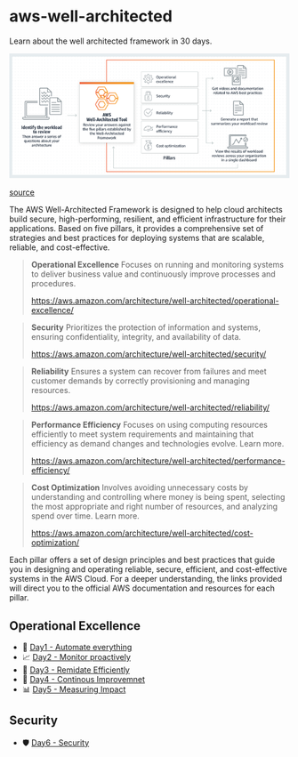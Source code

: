 # aws-well-architected
Learn about the well architected framework in 30 days.

![AWS well architected Framework](images/framework.png?version%253D1707179036422)

[source](https://aws.amazon.com/blogs/aws/aws-well-architected-framework-updated-white-papers-tools-and-best-practices/)

The AWS Well-Architected Framework is designed to help cloud architects build secure, high-performing, resilient, and efficient infrastructure for their applications. Based on five pillars, it provides a comprehensive set of strategies and best practices for deploying systems that are scalable, reliable, and cost-effective. 

 >**Operational Excellence** 
 > Focuses on running and monitoring systems to deliver business value and continuously improve processes and procedures.
 >
 >https://aws.amazon.com/architecture/well-architected/operational-excellence/

>**Security**
> Prioritizes the protection of information and systems, ensuring confidentiality, integrity, and availability of data. 
> 
> https://aws.amazon.com/architecture/well-architected/security/

>**Reliability**
 >Ensures a system can recover from failures and meet customer demands by correctly provisioning and managing resources.
 >
 > https://aws.amazon.com/architecture/well-architected/reliability/

> **Performance Efficiency**
>  Focuses on using computing resources efficiently to meet system requirements and maintaining that efficiency as demand changes and technologies evolve. Learn more.
> 
>  https://aws.amazon.com/architecture/well-architected/performance-efficiency/

> **Cost Optimization**
>  Involves avoiding unnecessary costs by understanding and controlling where money is being spent, selecting the most appropriate and right number of resources, and analyzing spend over time. Learn more.
>
> https://aws.amazon.com/architecture/well-architected/cost-optimization/

Each pillar offers a set of design principles and best practices that guide you in designing and operating reliable, secure, efficient, and cost-effective systems in the AWS Cloud. For a deeper understanding, the links provided will direct you to the official AWS documentation and resources for each pillar.


## Operational Excellence
  * 🤖  [ Day1 - Automate everything](operational-excellence/day1-automate-everything.md)
  * 📈  [ Day2 - Monitor proactively](operational-excellence/day2-monitor-proactively.md)
  * 🚒  [ Day3 - Remidate Efficiently](operational-excellence/day3-remidate-efficiently.md)
  * 🚀  [ Day4 - Continous Improvemnet](operational-excellence/day4-continous-imporvement.md)
  * 📊  [ Day5 - Measuring Impact](operational-excellence/day5-measuring-impact.md)
  
## Security
  * 🛡️  [ Day6 - Security](security/day6-defence-in-depth.md)
